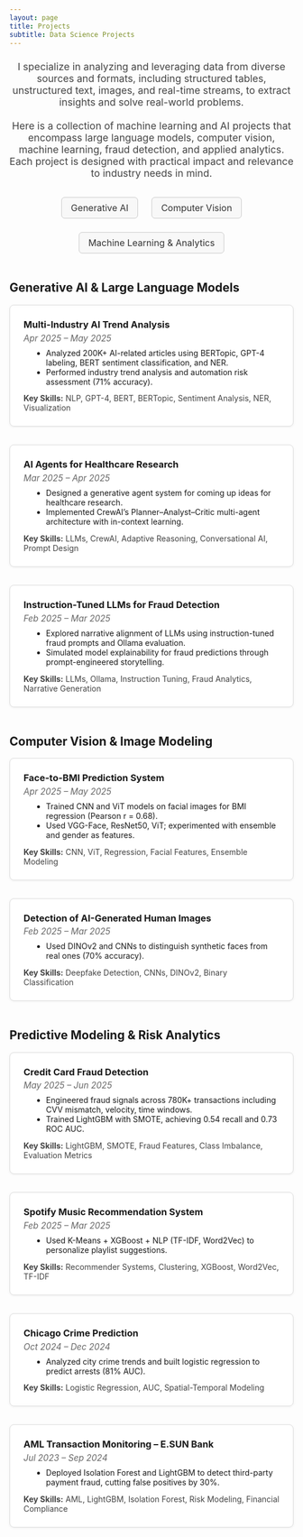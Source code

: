 ```yaml
---
layout: page
title: Projects
subtitle: Data Science Projects
---
```


<p style="max-width: 720px; margin: 1.5rem auto; text-align: center; font-size: 1.1rem; color: #444;">
  I specialize in analyzing and leveraging data from diverse sources and formats, including structured tables, unstructured text, images, and real-time streams, to extract insights and solve real-world problems.<br><br>
  Here is a collection of machine learning and AI projects that encompass large language models, computer vision, machine learning, fraud detection, and applied analytics. Each project is designed with practical impact and relevance to industry needs in mind.
</p>


<!-- Top Navigation Buttons -->
<div id="project-nav" style="display: flex; justify-content: center; gap: 1.5rem; margin-top: 2rem; margin-bottom: 2rem; flex-wrap: wrap;">
  <a href="#genai" class="project-anchor-btn">Generative AI</a>
  <a href="#vision" class="project-anchor-btn">Computer Vision</a>
  <a href="#risk" class="project-anchor-btn">Machine Learning & Analytics</a>
</div>

<!-- Styles -->
<style>
  html { scroll-behavior: smooth; }

  .project-anchor-btn {
    padding: 8px 16px;
    font-size: 1rem;
    border: 1px solid #ccc;
    border-radius: 6px;
    text-decoration: none;
    color: #333;
    background-color: #f8f8f8;
    transition: all 0.2s ease;
  }
  .project-anchor-btn:hover {
    background-color: #333;
    color: white;
    border-color: #333;
  }

  .project-group { margin-top: 3rem; }
  .project-card {
    border: 1px solid #ddd;
    border-radius: 8px;
    padding: 1.5rem;
    margin-bottom: 2rem;
    box-shadow: 0 1px 4px rgba(0,0,0,0.06);
    background: #fff;
  }
  .project-card h3 {
    margin-top: 0;
    margin-bottom: 0.3rem;
  }
  .project-card em {
    color: #666;
    font-size: 0.95rem;
  }
  .project-card ul {
    margin: 0.5rem 0 0.8rem 1rem;
  }
  .project-card p {
    margin: 0;
    color: #444;
  }
</style>

<!-- Section: Generative AI -->
<div class="project-group">
  <h2 id="genai">Generative AI & Large Language Models</h2>

  <div class="project-card">
    <h3>Multi-Industry AI Trend Analysis</h3>
    <p><em>Apr 2025 – May 2025</em></p>
    <ul>
      <li>Analyzed 200K+ AI-related articles using BERTopic, GPT-4 labeling, BERT sentiment classification, and NER.</li>
      <li>Performed industry trend analysis and automation risk assessment (71% accuracy).</li>
    </ul>
    <p><strong>Key Skills:</strong> NLP, GPT-4, BERT, BERTopic, Sentiment Analysis, NER, Visualization</p>
  </div>

  <div class="project-card">
    <h3>AI Agents for Healthcare Research</h3>
    <p><em>Mar 2025 – Apr 2025</em></p>
    <ul>
      <li>Designed a generative agent system for coming up ideas for healthcare research.</li>
      <li>Implemented CrewAI’s Planner–Analyst–Critic multi-agent architecture with in-context learning.</li>
    </ul>
    <p><strong>Key Skills:</strong> LLMs, CrewAI, Adaptive Reasoning, Conversational AI, Prompt Design</p>
  </div>

  <div class="project-card">
    <h3>Instruction-Tuned LLMs for Fraud Detection</h3>
    <p><em>Feb 2025 – Mar 2025</em></p>
    <ul>
      <li>Explored narrative alignment of LLMs using instruction-tuned fraud prompts and Ollama evaluation.</li>
      <li>Simulated model explainability for fraud predictions through prompt-engineered storytelling.</li>
    </ul>
    <p><strong>Key Skills:</strong> LLMs, Ollama, Instruction Tuning, Fraud Analytics, Narrative Generation</p>
  </div>
</div>

<!-- Section: Computer Vision -->
<div class="project-group">
  <h2 id="vision">Computer Vision & Image Modeling</h2>

  <div class="project-card">
    <h3>Face-to-BMI Prediction System</h3>
    <p><em>Apr 2025 – May 2025</em></p>
    <ul>
      <li>Trained CNN and ViT models on facial images for BMI regression (Pearson r = 0.68).</li>
      <li>Used VGG-Face, ResNet50, ViT; experimented with ensemble and gender as features.</li>
    </ul>
    <p><strong>Key Skills:</strong> CNN, ViT, Regression, Facial Features, Ensemble Modeling</p>
  </div>

  <div class="project-card">
    <h3>Detection of AI-Generated Human Images</h3>
    <p><em>Feb 2025 – Mar 2025</em></p>
    <ul>
      <li>Used DINOv2 and CNNs to distinguish synthetic faces from real ones (70% accuracy).</li>
    </ul>
    <p><strong>Key Skills:</strong> Deepfake Detection, CNNs, DINOv2, Binary Classification</p>
  </div>
</div>

<!-- Section: Risk & Analytics -->
<div class="project-group">
  <h2 id="risk">Predictive Modeling & Risk Analytics</h2>

  <div class="project-card">
    <h3>Credit Card Fraud Detection</h3>
    <p><em>May 2025 – Jun 2025</em></p>
    <ul>
      <li>Engineered fraud signals across 780K+ transactions including CVV mismatch, velocity, time windows.</li>
      <li>Trained LightGBM with SMOTE, achieving 0.54 recall and 0.73 ROC AUC.</li>
    </ul>
    <p><strong>Key Skills:</strong> LightGBM, SMOTE, Fraud Features, Class Imbalance, Evaluation Metrics</p>
  </div>

  <div class="project-card">
    <h3>Spotify Music Recommendation System</h3>
    <p><em>Feb 2025 – Mar 2025</em></p>
    <ul>
      <li>Used K-Means + XGBoost + NLP (TF-IDF, Word2Vec) to personalize playlist suggestions.</li>
    </ul>
    <p><strong>Key Skills:</strong> Recommender Systems, Clustering, XGBoost, Word2Vec, TF-IDF</p>
  </div>

  <div class="project-card">
    <h3>Chicago Crime Prediction</h3>
    <p><em>Oct 2024 – Dec 2024</em></p>
    <ul>
      <li>Analyzed city crime trends and built logistic regression to predict arrests (81% AUC).</li>
    </ul>
    <p><strong>Key Skills:</strong> Logistic Regression, AUC, Spatial-Temporal Modeling</p>
  </div>

  <div class="project-card">
    <h3>AML Transaction Monitoring – E.SUN Bank</h3>
    <p><em>Jul 2023 – Sep 2024</em></p>
    <ul>
      <li>Deployed Isolation Forest and LightGBM to detect third-party payment fraud, cutting false positives by 30%.</li>
    </ul>
    <p><strong>Key Skills:</strong> AML, LightGBM, Isolation Forest, Risk Modeling, Financial Compliance</p>
  </div>
</div>